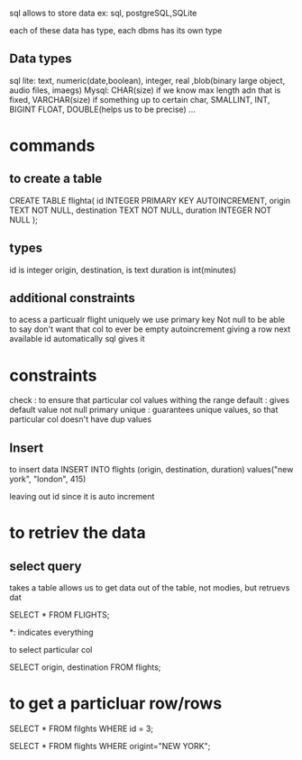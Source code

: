 sql allows to store data
ex: sql, postgreSQL,SQLite

each of these data has type, each dbms has its own type
## Data types
sql lite: text, numeric(date,boolean), integer, real ,blob(binary large object, audio files, imaegs)
Mysql: CHAR(size) if we know max length adn that is fixed,   VARCHAR(size) if something up to certain char, 
       SMALLINT, INT, BIGINT
       FLOAT, DOUBLE(helps us to be precise) ... 

# commands
## to create a table
CREATE TABLE flighta(
    id INTEGER PRIMARY KEY AUTOINCREMENT,
    origin TEXT NOT NULL,
    destination TEXT NOT NULL, 
    duration INTEGER NOT NULL
);

## types
id is integer 
origin, destination, is text
duration is int(minutes)

## additional constraints
to acess a particualr flight uniquely we use primary key 
Not null to be able to say don't want that col to  ever be empty 
autoincrement giving a row next available id automatically sql gives it 

# constraints 
check      : to ensure that particular col values withing the range
default    : gives default value 
not null 
primary 
unique      : guarantees unique values, so that particular col doesn't have dup values

## Insert 
to insert data 
INSERT INTO flights
  (origin, destination, duration)
  values("new york", "london", 415)

leaving out id since it is auto increment


# to retriev the data 
## select query 
takes a table allows us to get data out of the table, not modies, but retruevs dat 

SELECT * FROM FLIGHTS;

*: indicates everything 


to select particular col 

SELECT origin, destination FROM flights; 



# to get a particluar row/rows
SELECT * FROM filghts WHERE id = 3;

SELECT * FROM flights WHERE origint="NEW YORK";




